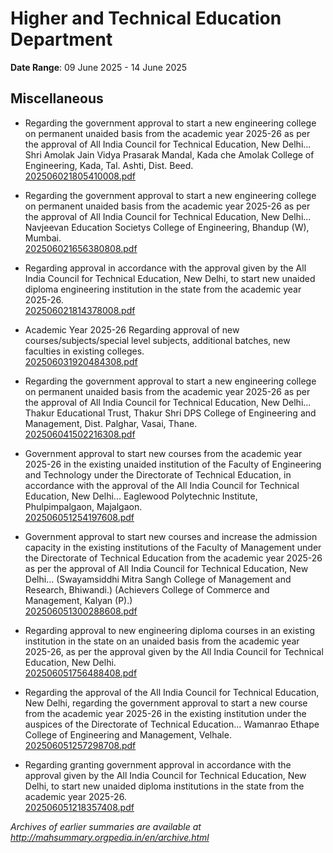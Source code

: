 # Higher and Technical Education Department

**Date Range**: 09 June 2025 - 14 June 2025


## Miscellaneous
- Regarding the government approval to start a new engineering college on permanent unaided basis from the academic year 2025-26 as per the approval of All India Council for Technical Education, New Delhi... Shri Amolak Jain Vidya Prasarak Mandal, Kada che Amolak College of Engineering, Kada, Tal. Ashti, Dist. Beed.\
  [202506021805410008.pdf](https://gr.maharashtra.gov.in/Site/Upload/Government%20Resolutions/English/202506021805410008.pdf)

- Regarding the government approval to start a new engineering college on permanent unaided basis from the academic year 2025-26 as per the approval of All India Council for Technical Education, New Delhi... Navjeevan Education Societys College of Engineering, Bhandup (W), Mumbai.\
  [202506021656380808.pdf](https://gr.maharashtra.gov.in/Site/Upload/Government%20Resolutions/English/202506021656380808.pdf)

- Regarding approval in accordance with the approval given by the All India Council for Technical Education, New Delhi, to start new unaided diploma engineering institution in the state from the academic year 2025-26.\
  [202506021814378008.pdf](https://gr.maharashtra.gov.in/Site/Upload/Government%20Resolutions/English/202506021814378008.pdf)

- Academic Year 2025-26 Regarding approval of new courses/subjects/special level subjects, additional batches, new faculties in existing colleges.\
  [202506031920484308.pdf](https://gr.maharashtra.gov.in/Site/Upload/Government%20Resolutions/English/202506031920484308.pdf)

- Regarding the government approval to start a new engineering college on permanent unaided basis from the academic year 2025-26 as per the approval of All India Council for Technical Education, New Delhi... Thakur Educational Trust, Thakur Shri DPS College of Engineering and Management, Dist. Palghar, Vasai, Thane.\
  [202506041502216308.pdf](https://gr.maharashtra.gov.in/Site/Upload/Government%20Resolutions/English/202506041502216308....pdf)

- Government approval to start new courses from the academic year 2025-26 in the existing unaided institution of the Faculty of Engineering and Technology under the Directorate of Technical Education, in accordance with the approval of the All India Council for Technical Education, New Delhi... Eaglewood Polytechnic Institute, Phulpimpalgaon, Majalgaon.\
  [202506051254197608.pdf](https://gr.maharashtra.gov.in/Site/Upload/Government%20Resolutions/English/202506051254197608.pdf)

- Government approval to start new courses and increase the admission capacity in the existing institutions of the Faculty of Management under the Directorate of Technical Education from the academic year 2025-26 as per the approval of All India Council for Technical Education, New Delhi... (Swayamsiddhi Mitra Sangh College of Management and Research, Bhiwandi.) (Achievers College of Commerce and Management, Kalyan (P).)\
  [202506051300288608.pdf](https://gr.maharashtra.gov.in/Site/Upload/Government%20Resolutions/English/202506051300288608.pdf)

- Regarding approval to new engineering diploma courses in an existing institution in the state on an unaided basis from the academic year 2025-26, as per the approval given by the All India Council for Technical Education, New Delhi.\
  [202506051756488408.pdf](https://gr.maharashtra.gov.in/Site/Upload/Government%20Resolutions/English/202506051756488408.pdf)

- Regarding the approval of the All India Council for Technical Education, New Delhi, regarding the government approval to start a new course from the academic year 2025-26 in the existing institution under the auspices of the Directorate of Technical Education... Wamanrao Ethape College of Engineering and Management, Velhale.\
  [202506051257298708.pdf](https://gr.maharashtra.gov.in/Site/Upload/Government%20Resolutions/English/202506051257298708.pdf)

- Regarding granting government approval in accordance with the approval given by the All India Council for Technical Education, New Delhi, to start new unaided diploma institutions in the state from the academic year 2025-26.\
  [202506051218357408.pdf](https://gr.maharashtra.gov.in/Site/Upload/Government%20Resolutions/English/202506051218357408.pdf)


*Archives of earlier summaries are available at http://mahsummary.orgpedia.in/en/archive.html*